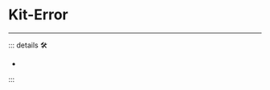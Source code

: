 # Kit-Error

---

<!-- =================================================== -->
<!-- =================================================== -->
<!-- =================================================== -->
<!-- =================================================== -->
<!-- =================================================== -->
::: details 🛠

-

:::
